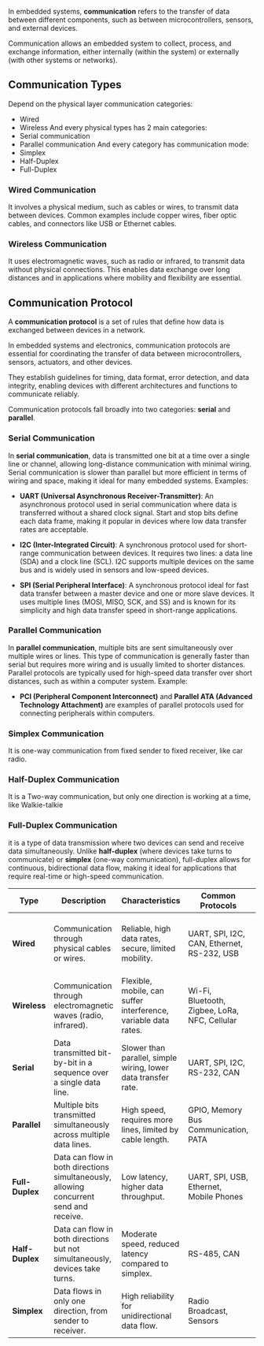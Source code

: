 In embedded systems, **communication** refers to the transfer of data between different components, such as between microcontrollers, sensors, and external devices.

Communication allows an embedded system to collect, process, and exchange information, either internally (within the system) or externally (with other systems or networks).

## Communication Types
Depend on the physical layer communication categories:
- Wired
- Wireless
And every physical types has 2 main categories:
- Serial communication
- Parallel communication
And every category has communication mode:
- Simplex
- Half-Duplex
- Full-Duplex

### Wired Communication
It involves a physical medium, such as cables or wires, to transmit data between devices. Common examples include copper wires, fiber optic cables, and connectors like USB or Ethernet cables.

### Wireless Communication
It uses electromagnetic waves, such as radio or infrared, to transmit data without physical connections. This enables data exchange over long distances and in applications where mobility and flexibility are essential.

## Communication Protocol
A **communication protocol** is a set of rules that define how data is exchanged between devices in a network. 

In embedded systems and electronics, communication protocols are essential for coordinating the transfer of data between microcontrollers, sensors, actuators, and other devices. 

They establish guidelines for timing, data format, error detection, and data integrity, enabling devices with different architectures and functions to communicate reliably.

Communication protocols fall broadly into two categories: **serial** and **parallel**.
### Serial Communication
In **serial communication**, data is transmitted one bit at a time over a single line or channel, allowing long-distance communication with minimal wiring. Serial communication is slower than parallel but more efficient in terms of wiring and space, making it ideal for many embedded systems.
Examples:
- **UART (Universal Asynchronous Receiver-Transmitter)**: An asynchronous protocol used in serial communication where data is transferred without a shared clock signal. Start and stop bits define each data frame, making it popular in devices where low data transfer rates are acceptable.
    
- **I2C (Inter-Integrated Circuit)**: A synchronous protocol used for short-range communication between devices. It requires two lines: a data line (SDA) and a clock line (SCL). I2C supports multiple devices on the same bus and is widely used in sensors and low-speed devices.
    
- **SPI (Serial Peripheral Interface)**: A synchronous protocol ideal for fast data transfer between a master device and one or more slave devices. It uses multiple lines (MOSI, MISO, SCK, and SS) and is known for its simplicity and high data transfer speed in short-range applications.
### Parallel Communication
In **parallel communication**, multiple bits are sent simultaneously over multiple wires or lines. This type of communication is generally faster than serial but requires more wiring and is usually limited to shorter distances.
Parallel protocols are typically used for high-speed data transfer over short distances, such as within a computer system.
Example:
- **PCI (Peripheral Component Interconnect)** and **Parallel ATA (Advanced Technology Attachment)** are examples of parallel protocols used for connecting peripherals within computers.

### Simplex Communication
It is one-way communication from fixed sender to fixed receiver, like car radio.

### Half-Duplex Communication
It is a Two-way communication, but only one direction is working at a time, like Walkie-talkie

### Full-Duplex Communication
it is a type of data transmission where two devices can send and receive data simultaneously. Unlike **half-duplex** (where devices take turns to communicate) or **simplex** (one-way communication), full-duplex allows for continuous, bidirectional data flow, making it ideal for applications that require real-time or high-speed communication.

| **Type**        | **Description**                                                                        | **Characteristics**                                             | **Common Protocols**                          | **Use Cases**                                                             |
| --------------- | -------------------------------------------------------------------------------------- | --------------------------------------------------------------- | --------------------------------------------- | ------------------------------------------------------------------------- |
| **Wired**       | Communication through physical cables or wires.                                        | Reliable, high data rates, secure, limited mobility.            | UART, SPI, I2C, CAN, Ethernet, RS-232, USB    | Industrial automation, automotive systems, IoT gateways, embedded sensors |
| **Wireless**    | Communication through electromagnetic waves (radio, infrared).                         | Flexible, mobile, can suffer interference, variable data rates. | Wi-Fi, Bluetooth, Zigbee, LoRa, NFC, Cellular | IoT devices, wearable tech, remote monitoring, mobile communication       |
| **Serial**      | Data transmitted bit-by-bit in a sequence over a single data line.                     | Slower than parallel, simple wiring, lower data transfer rate.  | UART, SPI, I2C, RS-232, CAN                   | Long-distance, sensor communication, microcontroller interfacing          |
| **Parallel**    | Multiple bits transmitted simultaneously across multiple data lines.                   | High speed, requires more lines, limited by cable length.       | GPIO, Memory Bus Communication, PATA          | Data transfer within devices, high-speed internal communication           |
| **Full-Duplex** | Data can flow in both directions simultaneously, allowing concurrent send and receive. | Low latency, higher data throughput.                            | UART, SPI, USB, Ethernet, Mobile Phones       | Real-time monitoring, telecommunication, high-speed networks              |
| **Half-Duplex** | Data can flow in both directions but not simultaneously, devices take turns.           | Moderate speed, reduced latency compared to simplex.            | RS-485, CAN                                   | Walkie-talkies, shared communication lines, IoT applications              |
| **Simplex**     | Data flows in only one direction, from sender to receiver.                             | High reliability for unidirectional data flow.                  | Radio Broadcast, Sensors                      | Broadcasting, one-way sensor data, simple controls                        |

